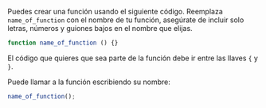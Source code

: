 Puedes crear una función usando el siguiente código. Reemplaza `name_of_function` con el nombre de tu función, asegúrate de incluir solo letras, números y guiones bajos en el nombre que elijas.

```javascript
function name_of_function () {}
```

El código que quieres que sea parte de la función debe ir entre las llaves `{` y `}`.

Puede llamar a la función escribiendo su nombre:

```javascript
name_of_function();
```